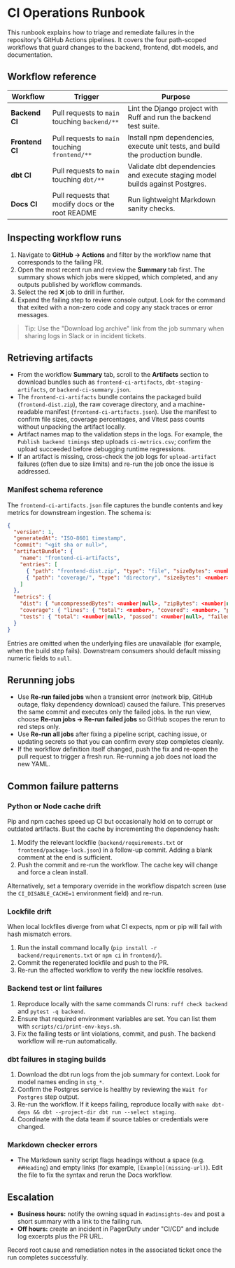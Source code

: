# CI Operations Runbook

This runbook explains how to triage and remediate failures in the repository's GitHub Actions pipelines. It covers the four path-scoped workflows that guard changes to the backend, frontend, dbt models, and documentation.

## Workflow reference

| Workflow | Trigger | Purpose |
| --- | --- | --- |
| **Backend CI** | Pull requests to `main` touching `backend/**` | Lint the Django project with Ruff and run the backend test suite. |
| **Frontend CI** | Pull requests to `main` touching `frontend/**` | Install npm dependencies, execute unit tests, and build the production bundle. |
| **dbt CI** | Pull requests to `main` touching `dbt/**` | Validate dbt dependencies and execute staging model builds against Postgres. |
| **Docs CI** | Pull requests that modify docs or the root README | Run lightweight Markdown sanity checks. |

## Inspecting workflow runs

1. Navigate to **GitHub → Actions** and filter by the workflow name that corresponds to the failing PR.
2. Open the most recent run and review the **Summary** tab first. The summary shows which jobs were skipped, which completed, and any outputs published by workflow commands.
3. Select the red ❌ job to drill in further.
4. Expand the failing step to review console output. Look for the command that exited with a non-zero code and copy any stack traces or error messages.

> Tip: Use the "Download log archive" link from the job summary when sharing logs in Slack or in incident tickets.

## Retrieving artifacts

* From the workflow **Summary** tab, scroll to the **Artifacts** section to download bundles such as `frontend-ci-artifacts`, `dbt-staging-artifacts`, or `backend-ci-summary.json`.
* The `frontend-ci-artifacts` bundle contains the packaged build (`frontend-dist.zip`), the raw coverage directory, and a machine-readable manifest (`frontend-ci-artifacts.json`). Use the manifest to confirm file sizes, coverage percentages, and Vitest pass counts without unpacking the artifact locally.
* Artifact names map to the validation steps in the logs. For example, the `Publish backend timings` step uploads `ci-metrics.csv`; confirm the upload succeeded before debugging runtime regressions.
* If an artifact is missing, cross-check the job logs for `upload-artifact` failures (often due to size limits) and re-run the job once the issue is addressed.

### Manifest schema reference

The `frontend-ci-artifacts.json` file captures the bundle contents and key metrics for downstream ingestion. The schema is:

```json
{
  "version": 1,
  "generatedAt": "ISO-8601 timestamp",
  "commit": "<git sha or null>",
  "artifactBundle": {
    "name": "frontend-ci-artifacts",
    "entries": [
      { "path": "frontend-dist.zip", "type": "file", "sizeBytes": <number>, "source": "frontend/dist" },
      { "path": "coverage/", "type": "directory", "sizeBytes": <number> }
    ]
  },
  "metrics": {
    "dist": { "uncompressedBytes": <number|null>, "zipBytes": <number|null> },
    "coverage": { "lines": { "total": <number>, "covered": <number>, "pct": <number> }, ... },
    "tests": { "total": <number|null>, "passed": <number|null>, "failed": <number|null> }
  }
}
```

Entries are omitted when the underlying files are unavailable (for example, when the build step fails). Downstream consumers should default missing numeric fields to `null`.

## Rerunning jobs

* Use **Re-run failed jobs** when a transient error (network blip, GitHub outage, flaky dependency download) caused the failure. This preserves the same commit and executes only the failed jobs. In the run view, choose **Re-run jobs → Re-run failed jobs** so GitHub scopes the rerun to red steps only.
* Use **Re-run all jobs** after fixing a pipeline script, caching issue, or updating secrets so that you can confirm every step completes cleanly.
* If the workflow definition itself changed, push the fix and re-open the pull request to trigger a fresh run. Re-running a job does not load the new YAML.

## Common failure patterns

### Python or Node cache drift

Pip and npm caches speed up CI but occasionally hold on to corrupt or outdated artifacts. Bust the cache by incrementing the dependency hash:

1. Modify the relevant lockfile (`backend/requirements.txt` or `frontend/package-lock.json`) in a follow-up commit. Adding a blank comment at the end is sufficient.
2. Push the commit and re-run the workflow. The cache key will change and force a clean install.

Alternatively, set a temporary override in the workflow dispatch screen (use the `CI_DISABLE_CACHE=1` environment field) and re-run.

### Lockfile drift

When local lockfiles diverge from what CI expects, npm or pip will fail with hash mismatch errors.

1. Run the install command locally (`pip install -r backend/requirements.txt` or `npm ci` in `frontend/`).
2. Commit the regenerated lockfile and push to the PR.
3. Re-run the affected workflow to verify the new lockfile resolves.

### Backend test or lint failures

1. Reproduce locally with the same commands CI runs: `ruff check backend` and `pytest -q backend`.
2. Ensure that required environment variables are set. You can list them with `scripts/ci/print-env-keys.sh`.
3. Fix the failing tests or lint violations, commit, and push. The backend workflow will re-run automatically.

### dbt failures in staging builds

1. Download the dbt run logs from the job summary for context. Look for model names ending in `stg_*`.
2. Confirm the Postgres service is healthy by reviewing the `Wait for Postgres` step output.
3. Re-run the workflow. If it keeps failing, reproduce locally with `make dbt-deps && dbt --project-dir dbt run --select staging`.
4. Coordinate with the data team if source tables or credentials were changed.

### Markdown checker errors

* The Markdown sanity script flags headings without a space (e.g. `##Heading`) and empty links (for example, `[Example](missing-url)`). Edit the file to fix the syntax and rerun the Docs workflow.

## Escalation

* **Business hours:** notify the owning squad in `#adinsights-dev` and post a short summary with a link to the failing run.
* **Off hours:** create an incident in PagerDuty under "CI/CD" and include log excerpts plus the PR URL.

Record root cause and remediation notes in the associated ticket once the run completes successfully.
